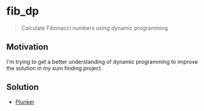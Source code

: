 # fib_dp
>Calculate Fibonacci numbers using dynamic programming

## Motivation
I'm trying to get a better understanding of dynamic programming to improve the solution in my sum finding project.

## Solution
* [Plunker](http://plnkr.co/edit/ygmjxPuagYrOW8lDf6p4?p=preview)
